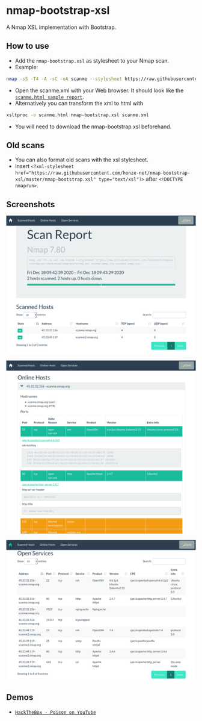 # nmap-bootstrap-xsl

A Nmap XSL implementation with Bootstrap.

## How to use

- Add the `nmap-bootstrap.xsl` as stylesheet to your Nmap scan. 
- Example: 

```sh
nmap -sS -T4 -A -sC -oA scanme --stylesheet https://raw.githubusercontent.com/honze-net/nmap-bootstrap-xsl/master/nmap-bootstrap.xsl scanme.nmap.org scanme2.nmap.org
```

- Open the scanme.xml with your Web browser. It should look like the [`scanme.html sample report`](http://htmlpreview.github.io/?https://github.com/honze-net/nmap-bootstrap-xsl/blob/master/scanme.html).
- Alternatively you can transform the xml to html with

```sh
xsltproc -o scanme.html nmap-bootstrap.xsl scanme.xml
```

- You will need to download the nmap-bootstrap.xsl beforehand.

## Old scans

- You can also format old scans with the xsl stylesheet.
- Insert `<?xml-stylesheet href="https://raw.githubusercontent.com/honze-net/nmap-bootstrap-xsl/master/nmap-bootstrap.xsl" type="text/xsl"?>` after `<!DOCTYPE nmaprun>`.

## Screenshots

![scanme screenshot 1](https://raw.githubusercontent.com/honze-net/nmap-bootstrap-xsl/master/scanme-screenshot1.png)

![scanme screenshot 2](https://raw.githubusercontent.com/honze-net/nmap-bootstrap-xsl/master/scanme-screenshot2.png)

![scanme screenshot 2](https://raw.githubusercontent.com/honze-net/nmap-bootstrap-xsl/master/scanme-screenshot3.png)

## Demos

- [`HackTheBox - Poison on YouTube`](https://www.youtube.com/watch?v=rs4zEwONzzk&t=56s)
